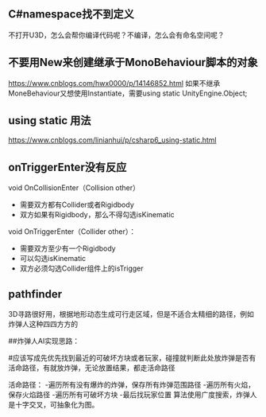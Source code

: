 ## C#namespace找不到定义
不打开U3D，怎么会帮你编译代码呢？不编译，怎么会有命名空间呢？

## 不要用New来创建继承于MonoBehaviour脚本的对象
https://www.cnblogs.com/hwx0000/p/14146852.html
如果不继承MoneBehaviour又想使用Instantiate，需要using static UnityEngine.Object;

## using static 用法
https://www.cnblogs.com/linianhui/p/csharp6_using-static.html

## onTriggerEnter没有反应
void OnCollisionEnter（Collision other）
- 需要双方都有Collider或者Rigidbody
- 双方如果有Rigidbody，那么不得勾选isKinematic

void OnTriggerEnter（Collider other）：
- 需要双方至少有一个Rigidbody
- 可以勾选isKinematic
- 双方必须勾选Collider组件上的isTrigger

## pathfinder
3D寻路很好用，根据地形动态生成可行走区域，但是不适合太精细的路径，例如炸弹人这种四四方方的


##炸弹人AI实现思路：

#应该写成先优先找到最近的可破坏方块或者玩家，碰撞就判断此处放炸弹是否有活命路径，有就放炸弹，无论放置结果，都走活命路径

活命路径：
-遍历所有没有爆炸的炸弹，保存所有炸弹范围路径
-遍历所有火焰，保存火焰路径
-遍历所有可破坏方块
-最后找玩家位置
算法使用广度搜索，炸弹人是十字交叉，可抽象化为图。